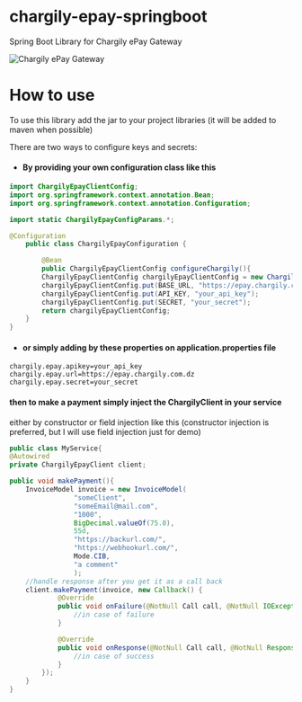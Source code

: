 # chargily-epay-springboot

Spring Boot Library for Chargily ePay Gateway

![Chargily ePay Gateway](https://raw.githubusercontent.com/Chargily/epay-gateway-php/main/assets/banner-1544x500.png "Chargily ePay Gateway")

# How to use

To use this library add the jar to your project libraries (it will be added to maven when possible)

There are two ways to configure keys and secrets:

- #### By providing your own configuration class like this

```java
import ChargilyEpayClientConfig;
import org.springframework.context.annotation.Bean;
import org.springframework.context.annotation.Configuration;

import static ChargilyEpayConfigParams.*;

@Configuration
    public class ChargilyEpayConfiguration {

        @Bean
        public ChargilyEpayClientConfig configureChargily(){
        ChargilyEpayClientConfig chargilyEpayClientConfig = new ChargilyEpayClientConfig();
        chargilyEpayClientConfig.put(BASE_URL, "https://epay.chargily.com.dz");
        chargilyEpayClientConfig.put(API_KEY, "your_api_key");
        chargilyEpayClientConfig.put(SECRET, "your_secret");
        return chargilyEpayClientConfig;
    }
}
```

- #### or simply adding by these properties on application.properties file

```properties
chargily.epay.apikey=your_api_key
chargily.epay.url=https://epay.chargily.com.dz
chargily.epay.secret=your_secret
```

#### then to make a payment simply inject the ChargilyClient in your service

either by constructor or field injection like this (constructor injection is preferred, but I will use field injection
just for demo)

```java
public class MyService{
@Autowired
private ChargilyEpayClient client;

public void makePayment(){
    InvoiceModel invoice = new InvoiceModel(
                "someClient",
                "someEmail@mail.com",
                "1000",
                BigDecimal.valueOf(75.0),
                55d,
                "https://backurl.com/",
                "https://webhookurl.com/",
                Mode.CIB,
                "a comment"
                );
    //handle response after you get it as a call back
    client.makePayment(invoice, new Callback() {
            @Override
            public void onFailure(@NotNull Call call, @NotNull IOException e) {
                //in case of failure
            }

            @Override
            public void onResponse(@NotNull Call call, @NotNull Response response) throws IOException {
                //in case of success
            }
        });
    }
}
```